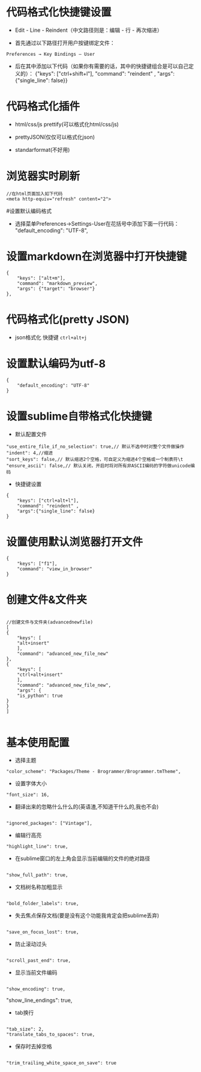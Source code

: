 <meta http-equiv="refresh" content="2">

# 代码格式化快捷键设置
- Edit - Line - Reindent（中文路径则是：编辑 - 行 - 再次缩进）

- 首先通过以下路径打开用户按键绑定文件：

` Preferences → Key Bindings – User `



- 后在其中添加以下代码（如果你有需要的话，其中的快捷键组合是可以自己定义的）：
{"keys": ["ctrl+shift+l"], "command": "reindent" , "args":
{"single_line": false}}

# 代码格式化插件

- html/css/js prettify(可以格式化html/css/js)

- prettyJSON(仅仅可以格式化json)

- standarformat(不好用)


# 浏览器实时刷新
```
//在html页面加入如下代码
<meta http-equiv="refresh" content="2">

```

#设置默认编码格式

- 选择菜单Preferences->Settings-User在花括号中添加下面一行代码：
"default_encoding": "UTF-8",


# 设置markdown在浏览器中打开快捷键

```
{
	"keys": ["alt+m"],
	"command": "markdown_preview",
	"args": {"target": "browser"}
},

```

# 代码格式化(pretty JSON)
- json格式化 快捷键 `ctrl+alt+j`

# 设置默认编码为utf-8

```
{
	"default_encoding": "UTF-8"
}

```

# 设置sublime自带格式化快捷键

- 默认配置文件

```
"use_entire_file_if_no_selection": true,// 默认不选中时对整个文件做操作
"indent": 4,//缩进
"sort_keys": false,// 默认缩进2个空格，可自定义为缩进4个空格或一个制表符\t
"ensure_ascii": false,// 默认关闭，开启时将对所有非ASCII编码的字符做unicode编码

```

- 快捷键设置

```
{
	"keys": ["ctrl+alt+l"],
	"command": "reindent" ,
	"args":{"single_line": false}
}

```




# 设置使用默认浏览器打开文件

```
{
	"keys": ["f1"],
	"command": "view_in_browser"
}

```

# 创建文件&文件夹

```

//创建文件与文件夹(advancednewfile)
[
{
    "keys": [
    "alt+insert"
    ],
    "command": "advanced_new_file_new"
},
{
    "keys": [
    "ctrl+alt+insert"
    ],
    "command": "advanced_new_file_new",
    "args": {
    "is_python": true
}
}
]


```

# 基本使用配置
- 选择主题

```
"color_scheme": "Packages/Theme - Brogrammer/Brogrammer.tmTheme",

```

- 设置字体大小

```
"font_size": 16,

```

- 翻译出来的忽略什么什么的(英语渣,不知道干什么的,我也不会)

```

"ignored_packages": ["Vintage"],

```

- 编辑行高亮

```
"highlight_line": true,

```

- 在sublime窗口的左上角会显示当前编辑的文件的绝对路径

```

"show_full_path": true,

```

- 文档树名称加粗显示

```

"bold_folder_labels": true,

```

- 失去焦点保存文档(要是没有这个功能我肯定会把sublime丢弃)

```

"save_on_focus_lost": true,

```

- 防止滚动过头

```

"scroll_past_end": true,

```

- 显示当前文件编码

```

"show_encoding": true,

```


"show_line_endings": true,

- tab换行

```

"tab_size": 2,
"translate_tabs_to_spaces": true,

```

- 保存时去掉空格

```

"trim_trailing_white_space_on_save": true

```





